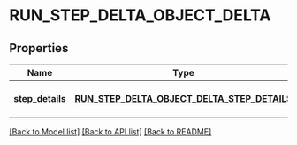 # RUN_STEP_DELTA_OBJECT_DELTA

## Properties
Name | Type | Description | Notes
------------ | ------------- | ------------- | -------------
**step_details** | [**RUN_STEP_DELTA_OBJECT_DELTA_STEP_DETAILS**](RunStepDeltaObject_delta_step_details.md) |  | [optional] [default to null]

[[Back to Model list]](../README.md#documentation-for-models) [[Back to API list]](../README.md#documentation-for-api-endpoints) [[Back to README]](../README.md)


